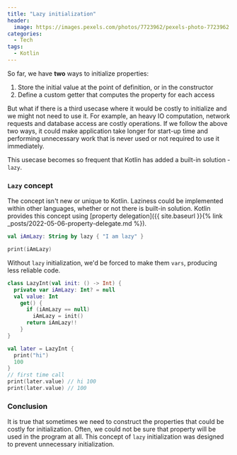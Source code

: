 ```yaml
---
title: "Lazy initialization"
header:
  image: https://images.pexels.com/photos/7723962/pexels-photo-7723962.jpeg
categories:
  - Tech
tags:
  - Kotlin
---
```


So far, we have **two** ways to initialize properties:

1. Store the initial value at the point of definition, or in the constructor
2. Define a custom getter that computes the property for each access

But what if there is a third usecase where it would be costly to initialize and we might not need to use it. For example, an heavy IO computation, network requests and database access are costly operations. If we follow the above two ways, it could make application take longer for start-up time and performing unnecessary work that is never used or not required to use it immediately.

This usecase becomes so frequent that Kotlin has added a built-in solution - `lazy`.

### `Lazy` concept

The concept isn't new or unique to Kotlin. Laziness could be implemented within other languages, whether or not there is built-in solution. Kotlin provides this concept using [property delegation]({{ site.baseurl }}{% link _posts/2022-05-06-property-delegate.md %}).

```kotlin
val iAmLazy: String by lazy { "I am lazy" }

print(iAmLazy)
```

Without `lazy` initialization, we'd be forced to make them `vars`, producing less reliable code.

```kotlin
class LazyInt(val init: () -> Int) {
  private var iAmLazy: Int? = null
  val value: Int
    get() {
      if (iAmLazy == null)
        iAmLazy = init()
      return iAmLazy!!
    }
}

val later = LazyInt {
  print("hi")
  100
}
// first time call
print(later.value) // hi 100
print(later.value) // 100
```

### Conclusion

It is true that sometimes we need to construct the properties that could be costly for initialization. Often, we could not be sure that property will be used in the program at all. This concept of `lazy` initialization was designed to prevent unnecessary initialization.
